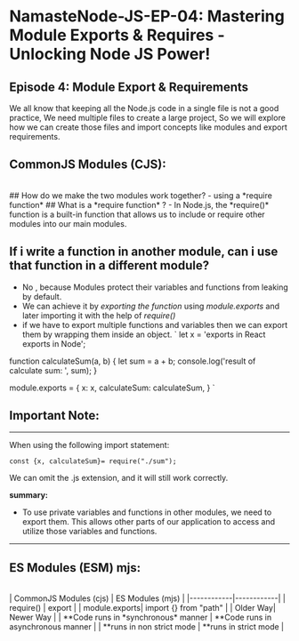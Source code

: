 # NamasteNode-JS-EP-04: Mastering Module Exports & Requires - Unlocking Node JS Power!
**Episode 4: Module Export & Requirements**
---------------------------------------------------------------- 
We all know that keeping all the Node.js code in a single file is not a good practice, We need multiple files to create a large project, So we will explore how we can create those files and import concepts like modules and export requirements.
<br>

## CommonJS Modules (CJS):
<br>
## How do we make the two modules work together?
- using a *require function*
## What is a *require function* ?
- In Node.js, the *require()* function is a built-in function that allows us to include or require other modules into our main modules.

## If i write a function in another module, can i use that function in a different module?
- No , because Modules protect their variables and functions from leaking by default.
- We can achieve it by *exporting the function* using *module.exports* and later importing it with the help of *require()*
- if we have to export multiple functions and variables then we can export them by wrapping them inside an object.
` let x = 'exports in React exports in Node';

function calculateSum(a, b) {
    let sum = a + b;
    console.log('result of calculate sum: ', sum);
}

module.exports = {
    x: x,
    calculateSum: calculateSum,
}
`
## Important Note: 
-------------------------------------------------------
When using the following import statement:
<br>

` const {x, calculateSum}= require("./sum"); `
<br>

We can omit the .js extension, and it will still work correctly.

**summary:** 
- To use private variables and functions in other modules, we need to export them. This allows other parts of our application to access and utilize those variables and functions.

-------------------------------------------------------
## ES Modules (ESM) mjs:
<br>
| CommonJS Modules (cjs)   | ES Modules (mjs)   |
|------------|------------|
| require() | export |
| module.exports| import {} from "path" |
| Older Way| Newer Way |
| **Code runs in *synchronous* manner | **Code runs in asynchronous manner |
| **runs in non strict mode | **runs in strict mode |